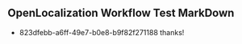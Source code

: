 ## OpenLocalization Workflow Test MarkDown
* 823dfebb-a6ff-49e7-b0e8-b9f82f271188 thanks!

<!--HONumber=Jul16_HO4-->


